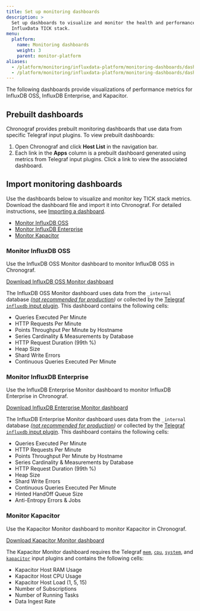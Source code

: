 ```yaml
---
title: Set up monitoring dashboards
description: >
  Set up dashboards to visualize and monitor the health and performance of your
  InfluxData TICK stack.
menu:
  platform:
    name: Monitoring dashboards
    weight: 3
    parent: monitor-platform
aliases:
  - /platform/monitoring/influxdata-platform/monitoring-dashboards/dashboard-enterprise-monitoring/
  - /platform/monitoring/influxdata-platform/monitoring-dashboards/dashboard-oss-monitoring/
---
```



The following dashboards provide visualizations of performance metrics for
InfluxDB OSS, InfluxDB Enterprise, and Kapacitor.

## Prebuilt dashboards
Chronograf provides prebuilt monitoring dashboards that use data from specific
Telegraf input plugins. To view prebuilt dashboards:

1. Open Chronograf and click **Host List** in the navigation bar.
2. Each link in the **Apps** column is a prebuilt dashboard generated using metrics
   from Telegraf input plugins.
   Click a link to view the associated dashboard.

## Import monitoring dashboards
Use the dashboards below to visualize and monitor key TICK stack metrics.
Download the dashboard file and import it into Chronograf.
For detailed instructions, see [Importing a dashboard](/chronograf/latest/administration/import-export-dashboards/#importing-a-dashboard).

- [Monitor InfluxDB OSS](#monitor-influxdb-oss)
- [Monitor InfluxDB Enterprise](#monitor-influxdb-enterprise)
- [Monitor Kapacitor](#monitor-kapacitor)

### Monitor InfluxDB OSS
Use the InfluxDB OSS Monitor dashboard to monitor InfluxDB OSS in Chronograf.

<a class="btn download" href="/downloads/influxdb-oss-monitor-dashboard.json" download target="\_blank">Download InfluxDB OSS Monitor dashboard</a>

The InfluxDB OSS Monitor dashboard uses data from the `_internal` database
_([not recommended for production](/platform/monitoring/influxdata-platform/internal-vs-external/#disable-the-internal-database-in-production-clusters))_
or collected by the [Telegraf `influxdb` input plugin](https://github.com/influxdata/telegraf/tree/master/plugins/inputs/influxdb).
This dashboard contains the following cells:  

- Queries Executed Per Minute
- HTTP Requests Per Minute
- Points Throughput Per Minute by Hostname
- Series Cardinality & Measurements by Database
- HTTP Request Duration (99th %)
- Heap Size
- Shard Write Errors
- Continuous Queries Executed Per Minute

### Monitor InfluxDB Enterprise
Use the InfluxDB Enterprise Monitor dashboard to monitor InfluxDB Enterprise in Chronograf.

<a class="btn download" href="/downloads/influxdb-enterprise-monitor-dashboard.json" download target="\_blank">Download InfluxDB Enterprise Monitor dashboard</a>

The InfluxDB Enterprise Monitor dashboard uses data from the `_internal` database
_([not recommended for production](/platform/monitoring/influxdata-platform/internal-vs-external/#disable-the-internal-database-in-production-clusters))_
or collected by the [Telegraf `influxdb` input plugin](https://github.com/influxdata/telegraf/tree/master/plugins/inputs/influxdb).
This dashboard contains the following cells:

- Queries Executed Per Minute
- HTTP Requests Per Minute
- Points Throughput Per Minute by Hostname
- Series Cardinality & Measurements by Database
- HTTP Request Duration (99th %)
- Heap Size
- Shard Write Errors
- Continuous Queries Executed Per Minute
- Hinted HandOff Queue Size
- Anti-Entropy Errors & Jobs

### Monitor Kapacitor
Use the Kapacitor Monitor dashboard to monitor Kapacitor in Chronograf.

<a class="btn download" href="/downloads/kapacitor-monitor-dashboard.json" download target="\_blank">Download Kapacitor Monitor dashboard</a>

The Kapacitor Monitor dashboard requires the Telegraf
[`mem`](https://github.com/influxdata/telegraf/tree/master/plugins/inputs/mem),
[`cpu`](https://github.com/influxdata/telegraf/tree/master/plugins/inputs/cpu),
[`system`](https://github.com/influxdata/telegraf/tree/master/plugins/inputs/system),
and [`kapacitor`](https://github.com/influxdata/telegraf/tree/master/plugins/inputs/kapacitor)
input plugins and contains the following cells:

- Kapacitor Host RAM Usage
- Kapacitor Host CPU Usage
- Kapacitor Host Load (1, 5, 15)
- Number of Subscriptions
- Number of Running Tasks
- Data Ingest Rate
